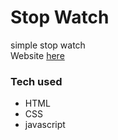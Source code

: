 # Stop Watch
simple stop watch <br/>
Website [here](https://ayush-pandey007.github.io/stopWatch.github.io/.)
### Tech used
- HTML
- CSS
- javascript
 
